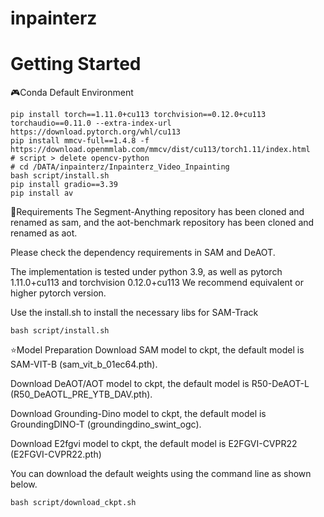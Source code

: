 # inpainterz

# Getting Started

🎮Conda Default Environment
```shell
pip install torch==1.11.0+cu113 torchvision==0.12.0+cu113 torchaudio==0.11.0 --extra-index-url https://download.pytorch.org/whl/cu113
pip install mmcv-full==1.4.8 -f https://download.openmmlab.com/mmcv/dist/cu113/torch1.11/index.html
# script > delete opencv-python
# cd /DATA/inpainterz/Inpainterz_Video_Inpainting
bash script/install.sh
pip install gradio==3.39
pip install av
```

📑Requirements
The Segment-Anything repository has been cloned and renamed as sam, and the aot-benchmark repository has been cloned and renamed as aot.

Please check the dependency requirements in SAM and DeAOT.

The implementation is tested under python 3.9, as well as pytorch 1.11.0+cu113 and torchvision 0.12.0+cu113 We recommend equivalent or higher pytorch version.

Use the install.sh to install the necessary libs for SAM-Track

```
bash script/install.sh
```

⭐Model Preparation
Download SAM model to ckpt, the default model is SAM-VIT-B (sam_vit_b_01ec64.pth).

Download DeAOT/AOT model to ckpt, the default model is R50-DeAOT-L (R50_DeAOTL_PRE_YTB_DAV.pth).

Download Grounding-Dino model to ckpt, the default model is GroundingDINO-T (groundingdino_swint_ogc).

Download E2fgvi model to ckpt, the default model is E2FGVI-CVPR22 (E2FGVI-CVPR22.pth)

You can download the default weights using the command line as shown below.

```
bash script/download_ckpt.sh
```
